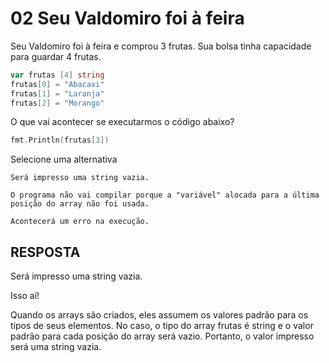 # 02 Seu Valdomiro foi à feira

Seu Valdomiro foi à feira e comprou 3 frutas. Sua bolsa tinha capacidade para guardar 4 frutas.

~~~~go
var frutas [4] string
frutas[0] = "Abacaxi"
frutas[1] = "Laranja"
frutas[2] = "Morango"
~~~~

O que vai acontecer se executarmos o código abaixo?

~~~~go
fmt.Println(frutas[3])
~~~~

Selecione uma alternativa

    Será impresso uma string vazia.

    O programa não vai compilar porque a "variável" alocada para a última posição do array não foi usada.

    Acontecerá um erro na execução.




## RESPOSTA
Será impresso uma string vazia.

Isso aí!

Quando os arrays são criados, eles assumem os valores padrão para os tipos de seus elementos. No caso, o tipo do array frutas é string e o valor padrão para cada posição do array será vazio. Portanto, o valor impresso será uma string vazia.